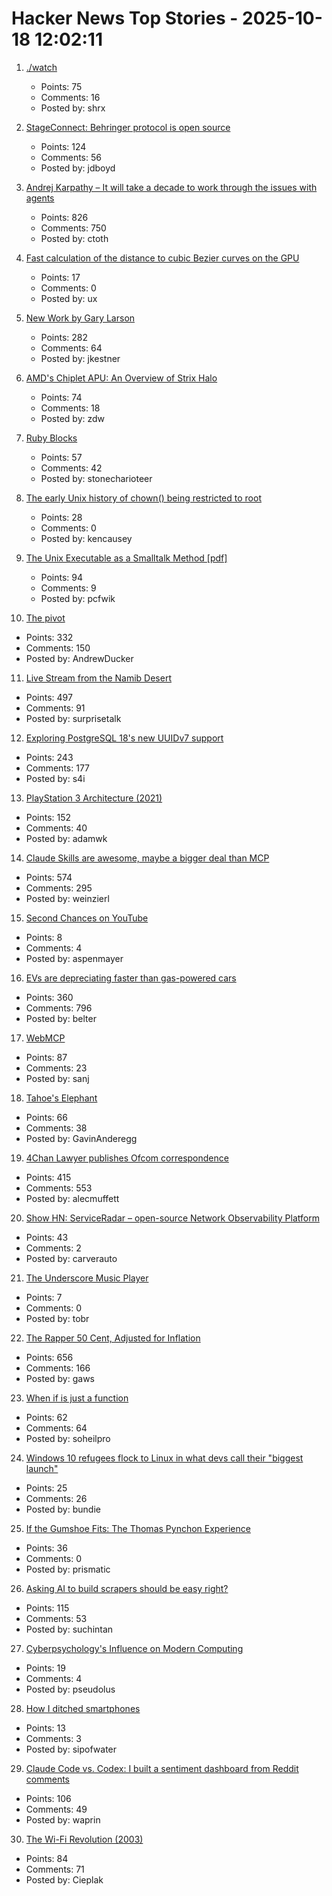 # Hacker News Top Stories - 2025-10-18 12:02:11

1. [./watch](https://dotslashwatch.com/)
   - Points: 75
   - Comments: 16
   - Posted by: shrx

2. [StageConnect: Behringer protocol is open source](https://github.com/OpenMixerProject/StageConnect)
   - Points: 124
   - Comments: 56
   - Posted by: jdboyd

3. [Andrej Karpathy – It will take a decade to work through the issues with agents](https://www.dwarkesh.com/p/andrej-karpathy)
   - Points: 826
   - Comments: 750
   - Posted by: ctoth

4. [Fast calculation of the distance to cubic Bezier curves on the GPU](https://blog.pkh.me/p/46-fast-calculation-of-the-distance-to-cubic-bezier-curves-on-the-gpu.html)
   - Points: 17
   - Comments: 0
   - Posted by: ux

5. [New Work by Gary Larson](https://www.thefarside.com/new-stuff)
   - Points: 282
   - Comments: 64
   - Posted by: jkestner

6. [AMD's Chiplet APU: An Overview of Strix Halo](https://chipsandcheese.com/p/amds-chiplet-apu-an-overview-of-strix)
   - Points: 74
   - Comments: 18
   - Posted by: zdw

7. [Ruby Blocks](https://tech.stonecharioteer.com/posts/2025/ruby-blocks/)
   - Points: 57
   - Comments: 42
   - Posted by: stonecharioteer

8. [The early Unix history of chown() being restricted to root](https://utcc.utoronto.ca/~cks/space/blog/unix/ChownRestrictionEarlyHistory)
   - Points: 28
   - Comments: 0
   - Posted by: kencausey

9. [The Unix Executable as a Smalltalk Method [pdf]](https://programmingmadecomplicated.wordpress.com/wp-content/uploads/2025/10/onward25-jakubovic.pdf)
   - Points: 94
   - Comments: 9
   - Posted by: pcfwik

10. [The pivot](https://www.antipope.org/charlie/blog-static/2025/10/the-pivot-1.html)
   - Points: 332
   - Comments: 150
   - Posted by: AndrewDucker

11. [Live Stream from the Namib Desert](https://bookofjoe2.blogspot.com/2025/10/live-stream-from-namib-desert.html)
   - Points: 497
   - Comments: 91
   - Posted by: surprisetalk

12. [Exploring PostgreSQL 18's new UUIDv7 support](https://aiven.io/blog/exploring-postgresql-18-new-uuidv7-support)
   - Points: 243
   - Comments: 177
   - Posted by: s4i

13. [PlayStation 3 Architecture (2021)](https://www.copetti.org/writings/consoles/playstation-3)
   - Points: 152
   - Comments: 40
   - Posted by: adamwk

14. [Claude Skills are awesome, maybe a bigger deal than MCP](https://simonwillison.net/2025/Oct/16/claude-skills/)
   - Points: 574
   - Comments: 295
   - Posted by: weinzierl

15. [Second Chances on YouTube](https://blog.youtube/inside-youtube/second-chances-on-youtube/)
   - Points: 8
   - Comments: 4
   - Posted by: aspenmayer

16. [EVs are depreciating faster than gas-powered cars](https://restofworld.org/2025/ev-depreciation-blusmart-collapse/)
   - Points: 360
   - Comments: 796
   - Posted by: belter

17. [WebMCP](https://github.com/jasonjmcghee/WebMCP)
   - Points: 87
   - Comments: 23
   - Posted by: sanj

18. [Tahoe's Elephant](https://eclecticlight.co/2025/10/12/last-week-on-my-mac-tahoes-elephant/)
   - Points: 66
   - Comments: 38
   - Posted by: GavinAnderegg

19. [4Chan Lawyer publishes Ofcom correspondence](https://alecmuffett.com/article/117792)
   - Points: 415
   - Comments: 553
   - Posted by: alecmuffett

20. [Show HN: ServiceRadar – open-source Network Observability Platform](https://github.com/carverauto/serviceradar)
   - Points: 43
   - Comments: 2
   - Posted by: carverauto

21. [The Underscore Music Player](https://kottke.org/25/10/the-underscore-music-player)
   - Points: 7
   - Comments: 0
   - Posted by: tobr

22. [The Rapper 50 Cent, Adjusted for Inflation](https://50centadjustedforinflation.com/)
   - Points: 656
   - Comments: 166
   - Posted by: gaws

23. [When if is just a function](https://ryelang.org/blog/posts/if-as-function-blogpost-working-on-it_ver1/)
   - Points: 62
   - Comments: 64
   - Posted by: soheilpro

24. [Windows 10 refugees flock to Linux in what devs call their "biggest launch"](https://www.neowin.net/news/windows-10-refugees-flock-to-linux-in-what-devs-call-their-biggest-launch-ever/)
   - Points: 25
   - Comments: 26
   - Posted by: bundie

25. [If the Gumshoe Fits: The Thomas Pynchon Experience](https://www.bookforum.com/print/3202/if-the-gumshoe-fits-62416)
   - Points: 36
   - Comments: 0
   - Posted by: prismatic

26. [Asking AI to build scrapers should be easy right?](https://www.skyvern.com/blog/asking-ai-to-build-scrapers-should-be-easy-right/)
   - Points: 115
   - Comments: 53
   - Posted by: suchintan

27. [Cyberpsychology's Influence on Modern Computing](https://cacm.acm.org/research/cyberpsychologys-influence-on-modern-computing/)
   - Points: 19
   - Comments: 4
   - Posted by: pseudolus

28. [How I ditched smartphones](https://discuss.techlore.tech/t/how-i-ditched-smartphones/15315)
   - Points: 13
   - Comments: 3
   - Posted by: sipofwater

29. [Claude Code vs. Codex: I built a sentiment dashboard from Reddit comments](https://www.aiengineering.report/p/claude-code-vs-codex-sentiment-analysis-reddit)
   - Points: 106
   - Comments: 49
   - Posted by: waprin

30. [The Wi-Fi Revolution (2003)](https://www.wired.com/2003/05/wifirevolution/)
   - Points: 84
   - Comments: 71
   - Posted by: Cieplak

